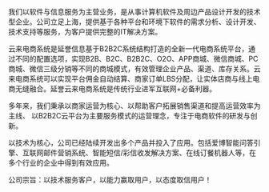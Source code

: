 我们以软件与信息服务为主营业务，是从事计算机软件及周边产品设计开发的技术型企业。公司立足上海，提供基于各种平台和环境下软件的需求分析、设计开发、技术支持等服务，为客户提供完整的IT解决方案。

云来电商系统是延誉信息基于B2B2C系统结构打造的全新一代电商系统平台，通过不同的配置选项，实现B2B、B2C、B2B2C、O2O、APP商城、微信商城、PC商城、微信三级分销等不同的商城模式，有效管理企业产品、渠道、库存关系。云来电商系统可以实现平台佣金自动结算、商家订单LBS分配，让实体店商与线上电商无缝融合。延誉云来电商系统是传统行业进军互联网+必备利器。

多年来，我们秉承以商家运营为核心、以帮助客户拓展销售渠道和提高运营效率为主线、 以B2B2C云平台为主要服务模式的运营理念，专注于电商软件的研发与创新。

以技术为核心，公司已经陆续开发出多个产品并投入了应用。包括爱博智能问答引擎、互联网邮件营销系统、智能短信/彩信收发解决方案、在线订餐机器人等，在多个行业的企业中得到有效应用。

公司宗旨：以技术服务客户，以能力赢取用户，以态度取信用户！


